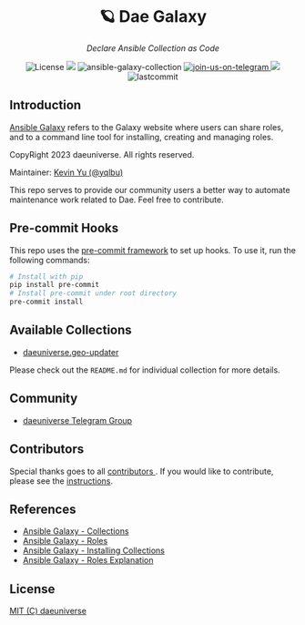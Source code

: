 <h1 align="center">🪐 Dae Galaxy</h1>
<p align="center">
    <em>Declare Ansible Collection as Code</em>
</p>
<p align="center">
    <img src="https://custom-icon-badges.herokuapp.com/github/license/daeuniverse/dae-galaxy?logo=law&color=orange" alt="License"/>
    <img src="https://hits.seeyoufarm.com/api/count/incr/badge.svg?url=https%3A%2F%2Fgithub.com%2Fdaeuniverse%2Fdae-galaxy&count_bg=%23E80000&title_bg=%23555555&icon=&icon_color=%23E7E7E7&title=hits&edge_flat=false">
    <img src="https://img.shields.io/badge/ansible-v2.14.4-gray.svg?longCache=true&logo=ansible&colorB=red" alt="ansible-galaxy-collection"/>
    <a href="https://t.me/daeuniverse">
        <img src="https://img.shields.io/badge/join-us%20on%20telegram-gray.svg?longCache=true&logo=telegram&colorB=blue" alt="join-us-on-telegram"/>
    </a>
    <img src="https://custom-icon-badges.herokuapp.com/github/issues-pr-closed/daeuniverse/dae-galaxy?color=purple&logo=git-pull-request&logoColor=white"/>
    <img src="https://img.shields.io/github/last-commit/daeuniverse/dae-galaxy" alt="lastcommit"/>
</p>

## Introduction

[Ansible Galaxy](https://docs.ansible.com/ansible/latest/galaxy/user_guide.html#ansible-galaxy) refers to the Galaxy website where users can share roles, and to a command line tool for installing, creating and managing roles.

CopyRight 2023 daeuniverse. All rights reserved.

Maintainer: [ Kevin Yu (@yqlbu) ](https://github.com/yqlbu)

This repo serves to provide our community users a better way to automate maintenance work related to Dae. Feel free to contribute.

## Pre-commit Hooks

This repo uses the [pre-commit framework](https://github.com/pre-commit/pre-commit-hooks) to set up hooks. To use it, run the following commands:

```bash
# Install with pip
pip install pre-commit
# Install pre-commit under root directory
pre-commit install
```

## Available Collections

- [daeuniverse.geo-updater](https://github.com/daeuniverse/dae-galaxy/tree/master/collections/geo-updater)

Please check out the `README.md` for individual collection for more details.

## Community

- [daeuniverse Telegram Group](https://t.me/daeuniverse)

## Contributors

Special thanks goes to all [ contributors ](https://github.com/daeuniverse/dae-galaxy/graphs/contributors). If you would like to contribute, please see the [instructions](https://github.com/daeuniverse/dae-galaxy/blob/master/docs/contribute.md).

## References

- [Ansible Galaxy - Collections](https://docs.ansible.com/ansible/latest/galaxy/user_guide.html#ansible-galaxy)
- [Ansible Galaxy - Roles](https://docs.ansible.com/ansible/2.7/reference_appendices/galaxy.html#ansible-galaxy)
- [Ansible Galaxy - Installing Collections](https://docs.ansible.com/ansible/devel/collections_guide/collections_installing.html)
- [Ansible Galaxy - Roles Explanation](https://docs.ansible.com/ansible/latest/user_guide/playbooks_reuse_roles.html)

## License

[MIT (C) daeuniverse](https://github.com/yqlbu/daeuniverse/dae-galaxy/blob/master/LICENSE)
